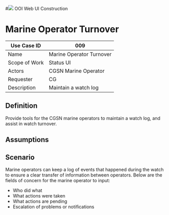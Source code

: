 #![](http://www.rpsgroup.com/images/2012-specific/RPSlogo.aspx) OOI Web UI Construction 
# Marine Operator Turnover

| Use Case ID | 009 |
| --- | --- |
| Name | Marine Operator Turnover                  |
| Scope of Work | Status UI |
| Actors | CGSN Marine Operator                    |
| Requester | CG |
| Description | Maintain a watch log |

## Definition

Provide tools for the CGSN marine operators to maintain a watch log, and assist in watch turnover.

## Assumptions

## Scenario

Marine operators can keep a log of events that happened during the watch to ensure a clear transfer of information between operators.  Below are the fields of concern for the marine operator to input:

- Who did what
- What actions were taken
- What actions are pending
- Escalation of problems or notifications